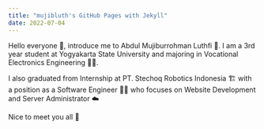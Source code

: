 ```yaml
---
title: "mujibluth's GitHub Pages with Jekyll"
date: 2022-07-04
---
```


Hello everyone 👋, introduce me to Abdul Mujiburrohman Luthfi 👨‍. I am a 3rd year student at Yogyakarta State University and majoring in Vocational Electronics Engineering 👨‍🎓.

I also graduated from Internship at PT. Stechoq Robotics Indonesia 🏗 with a position as a Software Engineer 👨‍💻 who focuses on Website Development and Server Administrator ☁️

Nice to meet you all 🥳
